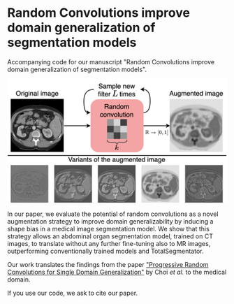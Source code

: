 # Random Convolutions improve domain generalization of segmentation models

Accompanying code for our manuscript "Random Convolutions improve domain generalization of segmentation models".

![RC_Overview](figure.png)

In our paper, we evaluate the potential of random convolutions as a novel augmentation strategy to improve domain generalizability by inducing a shape bias in a medical image segmentation model.
We show that this strategy allows an abdominal organ segmentation model, trained on CT images, to translate without any further fine-tuning also to MR images, outperforming conventionally trained models and TotalSegmentator.

Our work translates the findings from the paper ["Progressive Random Convolutions for Single Domain Generalization"](https://openaccess.thecvf.com/content/CVPR2023/html/Choi_Progressive_Random_Convolutions_for_Single_Domain_Generalization_CVPR_2023_paper.html) by Choi _et al._ to the medical domain.

If you use our code, we ask to cite our paper.
